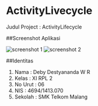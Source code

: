 # ActivityLivecycle

Judul Project : ActivityLifecycle

##Screenshot Aplikasi

![screenshot 1](https://cloud.githubusercontent.com/assets/22131289/19219768/6c23b71a-8e46-11e6-8542-2c183b58bbf2.jpg)
![screenshot 2](https://cloud.githubusercontent.com/assets/22131289/19219769/6c256a10-8e46-11e6-8d11-dd786b145227.jpg)

##Identitas

1. Nama : Deby Destyananda W R
2. Kelas : XI RPL 2
3. No Urut : 06
4. NIS : 4694/1413.070
5. Sekolah : SMK Telkom Malang
